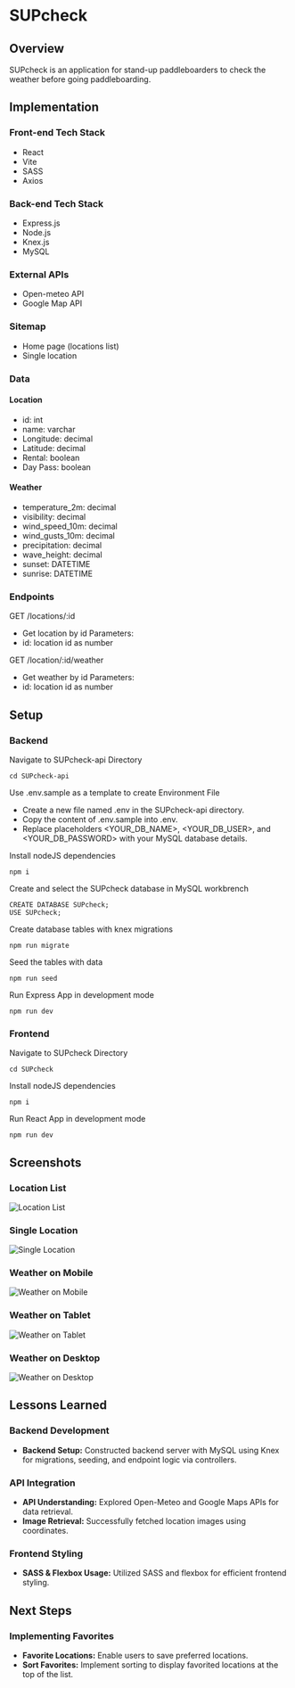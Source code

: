 # SUPcheck

## Overview

SUPcheck is an application for stand-up paddleboarders to check the weather before going paddleboarding.

## Implementation

### Front-end Tech Stack

- React
- Vite
- SASS
- Axios

### Back-end Tech Stack
- Express.js
- Node.js
- Knex.js
- MySQL

### External APIs

- Open-meteo API
- Google Map API

### Sitemap

- Home page (locations list)
- Single location 

### Data
#### Location
- id: int
- name: varchar
- Longitude: decimal
- Latitude: decimal
- Rental: boolean
- Day Pass: boolean

#### Weather
- temperature_2m: decimal
- visibility: decimal
- wind_speed_10m: decimal
- wind_gusts_10m: decimal
- precipitation: decimal
- wave_height: decimal
- sunset: DATETIME
- sunrise: DATETIME

### Endpoints

GET /locations/:id
- Get location by id
Parameters:
- id: location id as number

GET /location/:id/weather
- Get weather by id
Parameters:
- id: location id as number

## Setup
### Backend 
Navigate to SUPcheck-api Directory

```
cd SUPcheck-api
```
Use .env.sample as a template to create Environment File
- Create a new file named .env in the SUPcheck-api directory.
- Copy the content of .env.sample into .env.
- Replace placeholders <YOUR_DB_NAME>, <YOUR_DB_USER>, and <YOUR_DB_PASSWORD> with your MySQL database details.

Install nodeJS dependencies
```
npm i
```
Create and select the SUPcheck database in MySQL workbrench
```
CREATE DATABASE SUPcheck;
USE SUPcheck;
```

Create database tables with knex migrations
```
npm run migrate
```

Seed the tables with data
```
npm run seed
```

Run Express App in development mode
```
npm run dev
```
### Frontend 
Navigate to SUPcheck Directory

```
cd SUPcheck
```
Install nodeJS dependencies
```
npm i
```
Run React App in development mode
```
npm run dev
```
## Screenshots

### Location List
![Location List](./screenshots/location-list.png)

### Single Location
![Single Location](./screenshots/single-location.png)

### Weather on Mobile
![Weather on Mobile](./screenshots/weather-mobile.png)

### Weather on Tablet
![Weather on Tablet](./screenshots/weather-tablet.png)

### Weather on Desktop
![Weather on Desktop](./screenshots/weather-desktop.png)


## Lessons Learned

### Backend Development
- **Backend Setup:** Constructed backend server with MySQL using Knex for migrations, seeding, and endpoint logic via controllers.
### API Integration
- **API Understanding:** Explored Open-Meteo and Google Maps APIs for data retrieval.
- **Image Retrieval:** Successfully fetched location images using coordinates.

### Frontend Styling 
- **SASS & Flexbox Usage:** Utilized SASS and flexbox for efficient frontend styling.

## Next Steps

### Implementing Favorites
- **Favorite Locations:** Enable users to save preferred locations.
- **Sort Favorites:** Implement sorting to display favorited locations at the top of the list.
